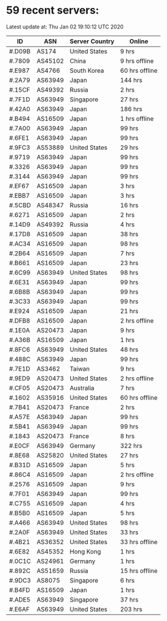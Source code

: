 # 59 recent servers:

Latest update at: Thu Jan 02 19:10:12 UTC 2020

| ID | ASN | Server Country | Online |
| -- | --- | -------------- | ------ |
| #.D09B | AS174 | United States | 9 hrs |
| #.7809 | AS45102 | China | 9 hrs offline |
| #.E987 | AS4766 | South Korea | 60 hrs offline |
| #.2A79 | AS63949 | Japan | 144 hrs |
| #.15CF | AS49392 | Russia | 2 hrs |
| #.7F1D | AS63949 | Singapore | 27 hrs |
| #.42A0 | AS63949 | Japan | 186 hrs |
| #.B494 | AS16509 | Japan | 1 hrs offline |
| #.7A00 | AS63949 | Japan | 99 hrs |
| #.6FE1 | AS63949 | Japan | 99 hrs |
| #.9FC3 | AS53889 | United States | 29 hrs |
| #.9719 | AS63949 | Japan | 99 hrs |
| #.3326 | AS63949 | Japan | 99 hrs |
| #.3144 | AS63949 | Japan | 99 hrs |
| #.EF67 | AS16509 | Japan | 3 hrs |
| #.EBB7 | AS16509 | Japan | 3 hrs |
| #.5CBD | AS48347 | Russia | 16 hrs |
| #.6271 | AS16509 | Japan | 2 hrs |
| #.14D9 | AS49392 | Russia | 4 hrs |
| #.17D8 | AS16509 | Japan | 38 hrs |
| #.AC34 | AS16509 | Japan | 98 hrs |
| #.2B64 | AS16509 | Japan | 7 hrs |
| #.B661 | AS16509 | Japan | 23 hrs |
| #.6C99 | AS63949 | United States | 98 hrs |
| #.6E31 | AS63949 | Japan | 99 hrs |
| #.6B8B | AS63949 | Japan | 99 hrs |
| #.3C33 | AS63949 | Japan | 99 hrs |
| #.E924 | AS16509 | Japan | 21 hrs |
| #.DFB8 | AS16509 | Japan | 2 hrs offline |
| #.1E0A | AS20473 | Japan | 9 hrs |
| #.A36B | AS16509 | Japan | 1 hrs |
| #.8FC6 | AS63949 | United States | 48 hrs |
| #.488C | AS63949 | Japan | 99 hrs |
| #.7E1D | AS3462 | Taiwan | 9 hrs |
| #.9ED9 | AS20473 | United States | 2 hrs offline |
| #.CF05 | AS20473 | Australia | 7 hrs |
| #.1602 | AS35916 | United States | 60 hrs offline |
| #.7B41 | AS20473 | France | 2 hrs |
| #.A57E | AS63949 | Japan | 99 hrs |
| #.5B41 | AS63949 | Japan | 99 hrs |
| #.1843 | AS20473 | France | 8 hrs |
| #.E0CF | AS63949 | Germany | 322 hrs |
| #.8E68 | AS25820 | United States | 27 hrs |
| #.B31D | AS16509 | Japan | 5 hrs |
| #.86C4 | AS16509 | Japan | 2 hrs offline |
| #.2576 | AS16509 | Japan | 9 hrs |
| #.7F01 | AS63949 | Japan | 99 hrs |
| #.C755 | AS16509 | Japan | 4 hrs |
| #.B5B0 | AS16509 | Japan | 5 hrs |
| #.A466 | AS63949 | United States | 98 hrs |
| #.2A0F | AS63949 | United States | 33 hrs |
| #.4B21 | AS36352 | United States | 33 hrs offline |
| #.6E82 | AS45352 | Hong Kong | 1 hrs |
| #.0C1C | AS24961 | Germany | 1 hrs |
| #.892C | AS51659 | Russia | 15 hrs offline |
| #.9DC3 | AS8075 | Singapore | 6 hrs |
| #.B4FD | AS16509 | Japan | 1 hrs |
| #.ADE5 | AS63949 | Singapore | 37 hrs |
| #.E6AF | AS63949 | United States | 203 hrs |

